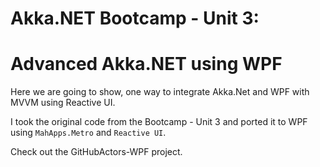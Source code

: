 
# Akka.NET Bootcamp - Unit 3: 
# Advanced Akka.NET using WPF


Here we are going to show, one way to integrate Akka.Net and WPF with MVVM using Reactive UI.

I took the original code from the Bootcamp - Unit 3 and ported it to WPF using `MahApps.Metro` and `Reactive UI`.


Check out the GitHubActors-WPF project.



